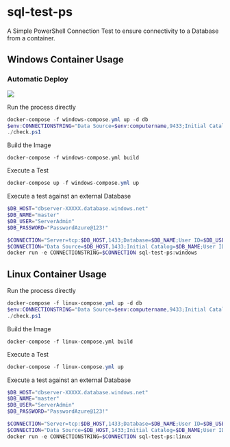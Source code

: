 # sql-test-ps

A Simple PowerShell Connection Test to ensure connectivity to a Database from a container.

## Windows Container Usage

### Automatic Deploy

<a href="https://portal.azure.com/#create/Microsoft.Template/uri/https%3A%2F%2Fraw.githubusercontent.com%2Fdanielscholl%2Fsql-test-ps%2Fmaster%2Ftemplates%2Fazuredeploy.json" target="_blank">
    <img src="http://azuredeploy.net/deploybutton.png"/>
</a>


Run the process directly

```powershell
docker-compose -f windows-compose.yml up -d db
$env:CONNECTIONSTRING="Data Source=$env:computername,9433;Initial Catalog=master;User ID=sa;Password=PasswordAzure@123!"
./check.ps1
```

Build the Image

```
docker-compose -f windows-compose.yml build
```

Execute a Test

```powershell
docker-compose up -f windows-compose.yml up
```

Execute a test against an external Database

```powershell
$DB_HOST="dbserver-XXXXX.database.windows.net"
$DB_NAME="master"
$DB_USER="ServerAdmin"
$DB_PASSWORD="PasswordAzure@123!"

$CONNECTION="Server=tcp:$DB_HOST,1433;Database=$DB_NAME;User ID=$DB_USER;Password=$DB_PASSWORD;Encrypt=true;"
$CONNECTION="Data Source=$DB_HOST,1433;Initial Catalog=$DB_NAME;User ID=$DB_USER;Password=$DB_PASSWORD"
docker run -e CONNECTIONSTRING=$CONNECTION sql-test-ps:windows
```

## Linux Container Usage

Run the process directly

```powershell
docker-compose -f linux-compose.yml up -d db
$env:CONNECTIONSTRING="Data Source=$env:computername,9433;Initial Catalog=master;User ID=sa;Password=PasswordAzure@123!"
./check.ps1
```

Build the Image

```
docker-compose -f linux-compose.yml build
```

Execute a Test

```powershell
docker-compose -f linux-compose.yml up
```

Execute a test against an external Database

```powershell
$DB_HOST="dbserver-XXXXX.database.windows.net"
$DB_NAME="master"
$DB_USER="ServerAdmin"
$DB_PASSWORD="PasswordAzure@123!"

$CONNECTION="Server=tcp:$DB_HOST,1433;Database=$DB_NAME;User ID=$DB_USER;Password=$DB_PASSWORD;Encrypt=true;"
$CONNECTION="Data Source=$DB_HOST,1433;Initial Catalog=$DB_NAME;User ID=$DB_USER;Password=$DB_PASSWORD"
docker run -e CONNECTIONSTRING=$CONNECTION sql-test-ps:linux
```